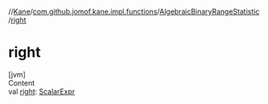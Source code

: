 //[Kane](../../index.md)/[com.github.jomof.kane.impl.functions](../index.md)/[AlgebraicBinaryRangeStatistic](index.md)/[right](right.md)



# right  
[jvm]  
Content  
val [right](right.md): [ScalarExpr](../../com.github.jomof.kane/-scalar-expr/index.md)  



